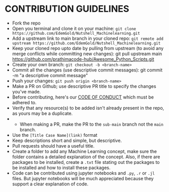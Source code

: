 # CONTRIBUTION GUIDELINES

- Fork the repo
- Open you terminal and clone it on your machine:  `git clone https://github.com/EdemGold/Nutshell_Machinelearning.git`
- Add a upstream link to main branch in your cloned repo: `git remote add upstream https://github.com/EdemGold/Nutshell_Machinelearning.git`
- Keep your cloned repo upto date by pulling from upstream (to avoid any merge conflicts while committing new changes): git pull upstream main https://github.com/prathimacode-hub/Awesome_Python_Scripts.git
- Create your  own branch: `git checkout -b <branch-name>`
- Commit all the changes (use descriptive commit messages): git commit -m "a descriptive commit message"
- Push your changes: `git push origin <branch-name>`
- Make a PR on Github; use descriptive PR title to specify the changes you've made.
- Before contributing, here's our [CODE OF CONDUCT](https://github.com/EdemGold/Nutshell-Machine-Learning/blob/main/CODE_OF_CONDUCT.md) which must be adhered to.
- Verify that any resource(s) to be added isn't already present in the repo, as yours may be a duplicate.
- - When making a PR, make the PR to the `sub-main` branch not the `main` branch.
- Use the `[Title Case Name](link)` format
- Keep descriptions short and simple, but descriptive.
- Pull requests should have a useful title.
- Create a folder to add any Machine Learning concept, make sure the folder contains a detailed explanation of the concept. Also, if there are packages to be installed, create a `.txt` file stating out the packages to be installed and how to install these packages.
- Code can be contributed using jupyter notebooks and `.py`, `.r` or `.jl` files. But jupyter notebooks will be much appreciated because they support a clear explanation of code.